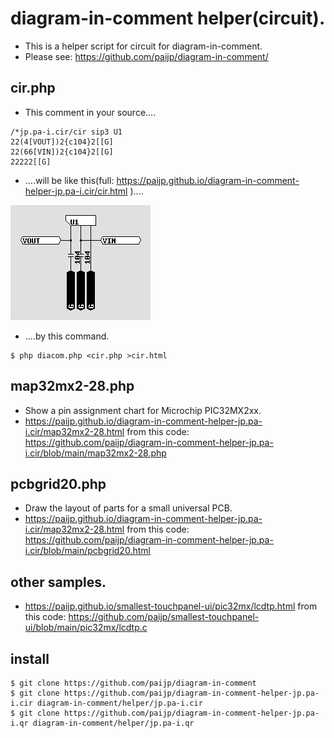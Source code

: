 # diagram-in-comment helper(circuit).

- This is a helper script for circuit for diagram-in-comment.
- Please see: https://github.com/paijp/diagram-in-comment/

## cir.php

- This comment in your source....

```
/*jp.pa-i.cir/cir sip3 U1
22(4[VOUT])2{c104}2[[G]
22(66[VIN])2{c104}2[[G]
22222[[G]
```

- ....will be like this(full: https://paijp.github.io/diagram-in-comment-helper-jp.pa-i.cir/cir.html )....

![cir image](cir.png)

- ....by this command.

```
$ php diacom.php <cir.php >cir.html
```

## map32mx2-28.php

- Show a pin assignment chart for Microchip PIC32MX2xx.
- https://paijp.github.io/diagram-in-comment-helper-jp.pa-i.cir/map32mx2-28.html from this code: https://github.com/paijp/diagram-in-comment-helper-jp.pa-i.cir/blob/main/map32mx2-28.php

## pcbgrid20.php

- Draw the layout of parts for a small universal PCB.
- https://paijp.github.io/diagram-in-comment-helper-jp.pa-i.cir/map32mx2-28.html from this code: https://github.com/paijp/diagram-in-comment-helper-jp.pa-i.cir/blob/main/pcbgrid20.html

## other samples.

- https://paijp.github.io/smallest-touchpanel-ui/pic32mx/lcdtp.html from this code: https://github.com/paijp/smallest-touchpanel-ui/blob/main/pic32mx/lcdtp.c

## install

```
$ git clone https://github.com/paijp/diagram-in-comment
$ git clone https://github.com/paijp/diagram-in-comment-helper-jp.pa-i.cir diagram-in-comment/helper/jp.pa-i.cir
$ git clone https://github.com/paijp/diagram-in-comment-helper-jp.pa-i.qr diagram-in-comment/helper/jp.pa-i.qr
```


